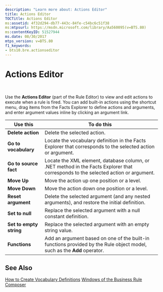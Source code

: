```yaml
---
description: "Learn more about: Actions Editor"
title: Actions Editor
TOCTitle: Actions Editor
ms:assetid: 4f32d294-db77-443c-84fe-c54bc6c51f38
ms:mtpsurl: https://msdn.microsoft.com/library/Aa560095(v=BTS.80)
ms:contentKeyID: 51527944
ms.date: 08/30/2017
mtps_version: v=BTS.80
f1_keywords:
- bts10.bre.actionseditor
---
```


# Actions Editor

 

Use the **Actions Editor** (part of the Rule Editor) to view and edit actions to execute when a rule is fired. You can add built-in actions using the shortcut menu, drag items from the Facts Explorer to define actions and arguments, and enter argument values inline by clicking an argument link.

<table>
<thead>
<tr class="header">
<th>Use this</th>
<th>To do this</th>
</tr>
</thead>
<tbody>
<tr class="odd">
<td><strong>Delete action</strong></td>
<td>Delete the selected action.</td>
</tr>
<tr class="even">
<td><strong>Go to vocabulary</strong></td>
<td>Locate the vocabulary definition in the Facts Explorer that corresponds to the selected action or argument.</td>
</tr>
<tr class="odd">
<td><strong>Go to source fact</strong></td>
<td>Locate the XML element, database column, or .NET method in the Facts Explorer that corresponds to the selected action or argument.</td>
</tr>
<tr class="even">
<td><strong>Move Up</strong></td>
<td>Move the action up one position or a level.</td>
</tr>
<tr class="odd">
<td><strong>Move Down</strong></td>
<td>Move the action down one position or a level.</td>
</tr>
<tr class="even">
<td><strong>Reset argument</strong></td>
<td>Delete the selected argument (and any nested arguments), and restore the initial definition.</td>
</tr>
<tr class="odd">
<td><strong>Set to null</strong></td>
<td>Replace the selected argument with a null constant definition.</td>
</tr>
<tr class="even">
<td><strong>Set to empty string</strong></td>
<td>Replace the selected argument with an empty string value.</td>
</tr>
<tr class="odd">
<td><strong>Functions</strong></td>
<td>Add an argument based on one of the built-in functions provided by the Rule object model, such as the <strong>Add</strong> operator.</td>
</tr>
</tbody>
</table>


## See Also

[How to Create Vocabulary Definitions](https://msdn.microsoft.com/library/aa560743\(v=bts.80\))  
[Windows of the Business Rule Composer](https://msdn.microsoft.com/library/aa561030\(v=bts.80\))


